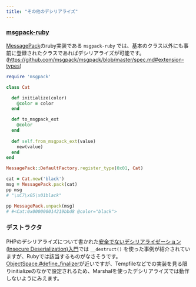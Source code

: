 ```yaml
---
title: "その他のデシリアライズ"
---
```



### [msgpack-ruby]( https://github.com/msgpack/msgpack-ruby)

[MessagePack](https://msgpack.org/mesasge)のruby実装である `msgpack-ruby` では、基本のクラス以外にも事前に登録されたクラスであればデシリアライズが可能です。(https://github.com/msgpack/msgpack/blob/master/spec.md#extension-types)

```ruby:msgpack.rb
require 'msgpack'

class Cat

  def initialize(color)
    @color = color
  end

  def to_msgpack_ext
    @color
  end
  
  def self.from_msgpack_ext(value)
    new(value)
  end
end

MessagePack::DefaultFactory.register_type(0x01, Cat) 

cat = Cat.new('black')
msg = MessagePack.pack(cat)
pp msg
# "\xC7\x05\x01black"

pp MessagePack.unpack(msg) 
# #<Cat:0x000000014219bbd8 @color="black">
```


### デストラクタ

PHPのデシリアライズについて書かれた[安全でないデシリアライゼーション(Insecure Deserialization)入門](https://blog.tokumaru.org/2017/09/introduction-to-object-injection.html)では `__destruct()` を使った事例が紹介されていますが、Rubyでは該当するものがなさそうです。
[ObjectSpace.#define_finalizer](https://docs.ruby-lang.org/ja/latest/method/ObjectSpace/m/define_finalizer.html)が近いですが、Tempfileなどでの実装を見る限りinitializeのなかで設定されるため、Marshalを使ったデシリアライズでは動作しないようにみえます。